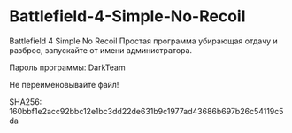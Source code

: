# Battlefield-4-Simple-No-Recoil
Battlefield 4 Simple No Recoil
Простая программа убирающая отдачу и разброс, запускайте от имени администратора.

Пароль программы: DarkTeam

Не переименовывайте файл!

SHA256:	160bbf1e2acc92bbc12e1bc3dd22de631b9c1977ad43686b697b26c54119c5da
